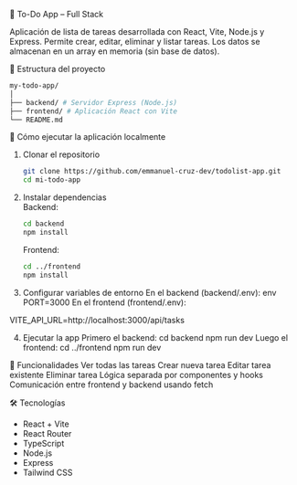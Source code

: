 📝 To-Do App – Full Stack

Aplicación de lista de tareas desarrollada con React, Vite, Node.js y Express.
Permite crear, editar, eliminar y listar tareas. Los datos se almacenan en un array en memoria (sin base de datos).

📁 Estructura del proyecto
   ```bash
   my-todo-app/
   │
   ├── backend/ # Servidor Express (Node.js)
   ├── frontend/ # Aplicación React con Vite
   └── README.md
   ```

🚀 Cómo ejecutar la aplicación localmente

1. Clonar el repositorio

   ```bash
   git clone https://github.com/emmanuel-cruz-dev/todolist-app.git
   cd mi-todo-app
   ```

2. Instalar dependencias  
   Backend:
   ```bash
   cd backend
   npm install
   ```

   Frontend:
   ```bash
   cd ../frontend
   npm install
   ```

3. Configurar variables de entorno
   En el backend (backend/.env):
   env
   PORT=3000
   En el frontend (frontend/.env):

VITE_API_URL=http://localhost:3000/api/tasks

4. Ejecutar la app
   Primero el backend:
   cd backend
   npm run dev
   Luego el frontend:
   cd ../frontend
   npm run dev

📌 Funcionalidades
Ver todas las tareas
Crear nueva tarea
Editar tarea existente
Eliminar tarea
Lógica separada por componentes y hooks
Comunicación entre frontend y backend usando fetch

🛠️ Tecnologías

- React + Vite
- React Router
- TypeScript
- Node.js
- Express
- Tailwind CSS
